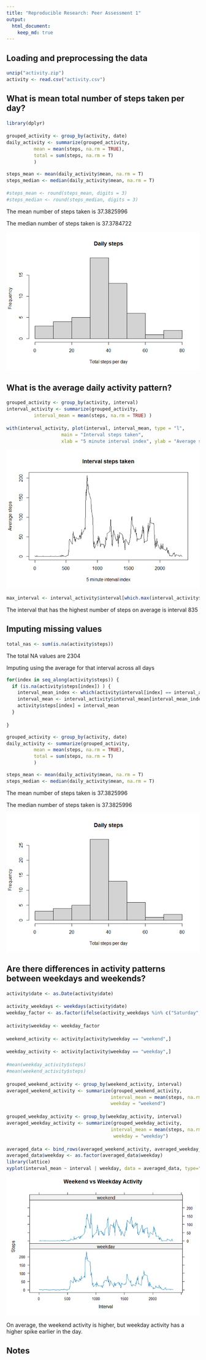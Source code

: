 ```yaml
---
title: "Reproducible Research: Peer Assessment 1"
output: 
  html_document:
    keep_md: true
---
```



## Loading and preprocessing the data


``` r
unzip("activity.zip")
activity <- read.csv("activity.csv")
```


## What is mean total number of steps taken per day?





``` r
library(dplyr)

grouped_activity <- group_by(activity, date) 
daily_activity <- summarize(grouped_activity, 
          mean = mean(steps, na.rm = TRUE), 
          total = sum(steps, na.rm = T) 
          )
```


``` r
steps_mean <- mean(daily_activity$mean, na.rm = T)
steps_median <- median(daily_activity$mean, na.rm = T)

#steps_mean <- round(steps_mean, digits = 3) 
#steps_median <- round(steps_median, digits = 3) 
```
The mean number of steps taken is  37.3825996

The median number of steps taken is 37.3784722

![](PA1_template_files/figure-html/unnamed-chunk-5-1.png)<!-- -->


## What is the average daily activity pattern?

``` r
grouped_activity <- group_by(activity, interval) 
interval_activity <- summarize(grouped_activity, 
          interval_mean = mean(steps, na.rm = TRUE) )

with(interval_activity, plot(interval, interval_mean, type = "l",
                    main = "Interval steps taken", 
                    xlab = "5 minute interval index", ylab = "Average steps") )
```

![](PA1_template_files/figure-html/unnamed-chunk-6-1.png)<!-- -->


``` r
max_interval <- interval_activity$interval[which.max(interval_activity$interval_mean)]
```

The interval that has the highest number of steps on average is interval 835



## Imputing missing values

``` r
total_nas <- sum(is.na(activity$steps))
```

The total NA values are 2304

Imputing using the average for that interval across all days

``` r
for(index in seq_along(activity$steps)) {
  if (is.na(activity$steps[index]) ) {
    interval_mean_index <- which(activity$interval[index] == interval_activity$interval)
    interval_mean <- interval_activity$interval_mean[interval_mean_index]
    activity$steps[index] = interval_mean
  }
 
}
```



``` r
grouped_activity <- group_by(activity, date) 
daily_activity <- summarize(grouped_activity, 
          mean = mean(steps, na.rm = TRUE), 
          total = sum(steps, na.rm = T) 
          )
```


``` r
steps_mean <- mean(daily_activity$mean, na.rm = T)
steps_median <- median(daily_activity$mean, na.rm = T)
```
The mean number of steps taken is  37.3825996

The median number of steps taken is 37.3825996

![](PA1_template_files/figure-html/unnamed-chunk-12-1.png)<!-- -->


## Are there differences in activity patterns between weekdays and weekends?




``` r
activity$date <- as.Date(activity$date)

activity_weekdays <- weekdays(activity$date)
weekday_factor <- as.factor(ifelse(activity_weekdays %in% c("Saturday", "Sunday"), "weekend", "weekday"))

activity$weekday <- weekday_factor

weekend_activity <- activity[activity$weekday == "weekend",]

weekday_activity <- activity[activity$weekday == "weekday",]

#mean(weekday_activity$steps)
#mean(weekend_activity$steps)

grouped_weekend_activity <- group_by(weekend_activity, interval) 
averaged_weekend_activity <- summarize(grouped_weekend_activity, 
                                      interval_mean = mean(steps, na.rm = TRUE),
                                      weekday = "weekend")

grouped_weekday_activity <- group_by(weekday_activity, interval) 
averaged_weekday_activity <- summarize(grouped_weekday_activity, 
                                      interval_mean = mean(steps, na.rm = TRUE),
                                       weekday = "weekday")

averaged_data <- bind_rows(averaged_weekend_activity, averaged_weekday_activity)
averaged_data$weekday <- as.factor(averaged_data$weekday)
library(lattice)
xyplot(interval_mean ~ interval | weekday, data = averaged_data, type="l", layout = c(1, 2), xlab = "Interval", ylab = "Steps", main = "Weekend vs Weekday Activity")
```

![](PA1_template_files/figure-html/unnamed-chunk-13-1.png)<!-- -->

On average, the weekend activity is higher, but weekday activity has a higher spike earlier in the day.

## Notes


